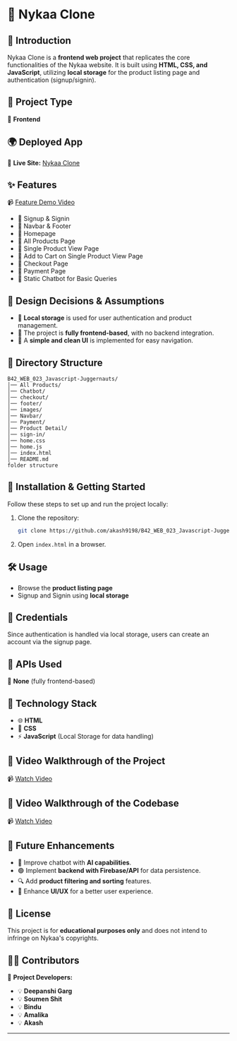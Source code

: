 # 🌸 Nykaa Clone

## 📌 Introduction

Nykaa Clone is a **frontend web project** that replicates the core functionalities of the Nykaa website. It is built using **HTML, CSS, and JavaScript**, utilizing **local storage** for the product listing page and authentication (signup/signin).

## 🏧️ Project Type

🔹 **Frontend**

## 🌍 Deployed App

🔗 **Live Site:** [Nykaa Clone](https://nyk-clone.netlify.app/)

## ✨ Features

📹 [Feature Demo Video](https://drive.google.com/file/d/1hGgjHcfXA43zpKrZIQNiNKfpDlSbqcIS/view?usp=sharing)

- 📌 Signup & Signin
- 📌 Navbar & Footer
- 📌 Homepage
- 📌 All Products Page
- 📌 Single Product View Page
- 📌 Add to Cart on Single Product View Page
- 📌 Checkout Page
- 📌 Payment Page
- 📌 Static Chatbot for Basic Queries

## 🎨 Design Decisions & Assumptions

- 🔹 **Local storage** is used for user authentication and product management.
- 🔹 The project is **fully frontend-based**, with no backend integration.
- 🔹 A **simple and clean UI** is implemented for easy navigation.

## 💂️ Directory Structure

```
B42_WEB_023_Javascript-Juggernauts/
│── All Products/
│── Chatbot/
│── checkout/
│── footer/
│── images/
│── Navbar/
│── Payment/
│── Product Detail/
│── sign-in/
│── home.css
│── home.js
│── index.html
│── README.md
folder structure
```

## 🚀 Installation & Getting Started

Follow these steps to set up and run the project locally:

1. Clone the repository:
   ```bash
   git clone https://github.com/akash9198/B42_WEB_023_Javascript-Juggernauts.git
   ```
2. Open `index.html` in a browser.

## 🛠️ Usage

- Browse the **product listing page**
- Signup and Signin using **local storage**

## 🔑 Credentials

Since authentication is handled via local storage, users can create an account via the signup page.

## 🔗 APIs Used

🚫 **None** (fully frontend-based)

## 🏧️ Technology Stack

- 🌐 **HTML**
- 🎨 **CSS**
- ⚡ **JavaScript** (Local Storage for data handling)

## 🎥 Video Walkthrough of the Project

📹 [Watch Video](https://drive.google.com/file/d/13r-bruo63JAC3YsFPeZSpSy849rLvBMK/view?usp=sharing)

## 🎥 Video Walkthrough of the Codebase

📹 [Watch Video](https://drive.google.com/file/d/1Noroqpyfi5Z9AAWZzRvtdmPRjcpxyPS7/view?usp=sharing)

## 🚀 Future Enhancements

- 🤖 Improve chatbot with **AI capabilities**.
- 🟢 Implement **backend with Firebase/API** for data persistence.
- 🔍 Add **product filtering and sorting** features.
- 🎨 Enhance **UI/UX** for a better user experience.

## 📝 License

This project is for **educational purposes only** and does not intend to infringe on Nykaa's copyrights.

## 👨‍💻 Contributors

🚀 **Project Developers:**

- 💡 **Deepanshi Garg**
- 💡 **Soumen Shit**
- 💡 **Bindu**
- 💡 **Amalika**
- 💡 **Akash**

---
